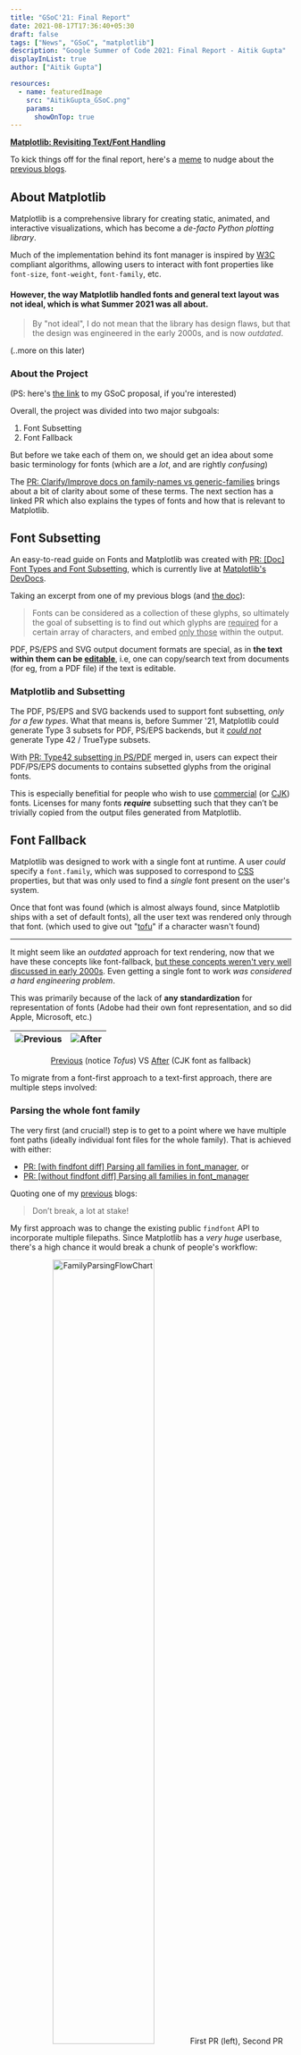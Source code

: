 ```yaml
---
title: "GSoC'21: Final Report"
date: 2021-08-17T17:36:40+05:30
draft: false
tags: ["News", "GSoC", "matplotlib"]
description: "Google Summer of Code 2021: Final Report - Aitik Gupta"
displayInList: true
author: ["Aitik Gupta"]

resources:
  - name: featuredImage
    src: "AitikGupta_GSoC.png"
    params:
      showOnTop: true
---
```


**<ins>Matplotlib: Revisiting Text/Font Handling</ins>**

To kick things off for the final report, here's a [meme](https://user-images.githubusercontent.com/43996118/129448683-bc136398-afeb-40ac-bbb7-0576757baf3c.jpg) to nudge about the [previous blogs](/tags/gsoc/).

## About Matplotlib

Matplotlib is a comprehensive library for creating static, animated, and interactive visualizations, which has become a _de-facto Python plotting library_.

Much of the implementation behind its font manager is inspired by [W3C](https://www.w3.org/) compliant algorithms, allowing users to interact with font properties like `font-size`, `font-weight`, `font-family`, etc.

#### However, the way Matplotlib handled fonts and general text layout was not ideal, which is what Summer 2021 was all about.

> By "not ideal", I do not mean that the library has design flaws, but that the design was engineered in the early 2000s, and is now _outdated_.

(..more on this later)

### About the Project

(PS: here's [the link](https://docs.google.com/document/d/11PrXKjMHhl0rcQB4p_W9JY_AbPCkYuoTT0t85937nB0/view#heading=h.feg5pv3x59u2) to my GSoC proposal, if you're interested)

Overall, the project was divided into two major subgoals:

1. Font Subsetting
2. Font Fallback

But before we take each of them on, we should get an idea about some basic terminology for fonts (which are a _lot_, and are rightly _confusing_)

The [PR: Clarify/Improve docs on family-names vs generic-families](https://github.com/matplotlib/matplotlib/pull/20346/files) brings about a bit of clarity about some of these terms. The next section has a linked PR which also explains the types of fonts and how that is relevant to Matplotlib.

## Font Subsetting

An easy-to-read guide on Fonts and Matplotlib was created with [PR: [Doc] Font Types and Font Subsetting](https://github.com/matplotlib/matplotlib/pull/20450), which is currently live at [Matplotlib's DevDocs](https://matplotlib.org/devdocs/users/fonts.html).

Taking an excerpt from one of my previous blogs (and [the doc](https://matplotlib.org/devdocs/users/fonts.html#subsetting)):

> Fonts can be considered as a collection of these glyphs, so ultimately the goal of subsetting is to find out which glyphs are <ins>required</ins> for a certain array of characters, and embed <ins>only those</ins> within the output.

PDF, PS/EPS and SVG output document formats are special, as in **the text within them can be <ins>editable</ins>**, i.e, one can copy/search text from documents (for eg, from a PDF file) if the text is editable.

### Matplotlib and Subsetting

The PDF, PS/EPS and SVG backends used to support font subsetting, _only for a few types_. What that means is, before Summer '21, Matplotlib could generate Type 3 subsets for PDF, PS/EPS backends, but it <ins>_could not_</ins> generate Type 42 / TrueType subsets.

With [PR: Type42 subsetting in PS/PDF](https://github.com/matplotlib/matplotlib/pull/20391) merged in, users can expect their PDF/PS/EPS documents to contains subsetted glyphs from the original fonts.

This is especially benefitial for people who wish to use <ins>commercial</ins> (or [CJK](https://en.wikipedia.org/wiki/CJK_characters)) fonts. Licenses for many fonts **_require_** subsetting such that they can’t be trivially copied from the output files generated from Matplotlib.

## Font Fallback

Matplotlib was designed to work with a single font at runtime. A user _could_ specify a `font.family`, which was supposed to correspond to [CSS](https://www.w3schools.com/cssref/pr_font_font-family.asp) properties, but that was only used to find a _single_ font present on the user's system.

Once that font was found (which is almost always found, since Matplotlib ships with a set of default fonts), all the user text was rendered only through that font. (which used to give out "<ins>tofu</ins>" if a character wasn't found)

---

It might seem like an _outdated_ approach for text rendering, now that we have these concepts like font-fallback, <ins>but these concepts weren't very well discussed in early 2000s</ins>. Even getting a single font to work _was considered a hard engineering problem_.

This was primarily because of the lack of **any standardization** for representation of fonts (Adobe had their own font representation, and so did Apple, Microsoft, etc.)

| ![Previous ](https://user-images.githubusercontent.com/43996118/128605750-9d76fa4a-ce57-45c6-af23-761334d48ef7.png) | ![After ](https://user-images.githubusercontent.com/43996118/128605746-9f79ebeb-c03d-407e-9e27-c3203a210908.png) |
| ------------------------------------------------------------------------------------------------------------------ | --------------------------------------------------------------------------------------------------------------- |

<p align="middle">
    <ins>Previous</ins> (notice <i>Tofus</i>) VS  <ins>After</ins> (CJK font as fallback)
</p>

To migrate from a font-first approach to a text-first approach, there are multiple steps involved:

### Parsing the whole font family

The very first (and crucial!) step is to get to a point where we have multiple font paths (ideally individual font files for the whole family). That is achieved with either:

- [PR: [with findfont diff] Parsing all families in font_manager](https://github.com/matplotlib/matplotlib/pull/20496), or
- [PR: [without findfont diff] Parsing all families in font_manager](https://github.com/matplotlib/matplotlib/pull/20549)

Quoting one of my [previous](../gsoc_2021_prequarter/) blogs:

> Don’t break, a lot at stake!

My first approach was to change the existing public `findfont` API to incorporate multiple filepaths. Since Matplotlib has a _very huge_ userbase, there's a high chance it would break a chunk of people's workflow:

<p align="center">
  <img src="https://user-images.githubusercontent.com/43996118/129636132-47b141b3-f149-49b7-b0c0-67c256bd6ee1.png" alt="FamilyParsingFlowChart " width="60%" />
  First PR (left), Second PR (right)
</p>

### FT2Font Overhaul

Once we get a list of font paths, we need to change the internal representation of a "font". Matplotlib has a utility called FT2Font, which is written in C++, and used with wrappers as a Python extension, which in turn is used throughout the backends. For all intents and purposes, it used to mean: `FT2Font === SingleFont` (if you're interested, here's a [meme](https://user-images.githubusercontent.com/43996118/128352387-76a3f52a-20fc-4853-b624-0c91844fc785.png) about how FT2Font was named!)

But that is not the case anymore, here's a flowchart to explain what happens now:

<p align="center">
  <img src="https://user-images.githubusercontent.com/43996118/129720023-14f5d67f-f279-433f-ad78-e5eccb6c784a.png" alt="FamilyParsingFlowChart " width="100%" />
  Font-Fallback Algorithm
</p>

With [PR: Implement Font-Fallback in Matplotlib](https://github.com/matplotlib/matplotlib/pull/20740), every FT2Font object has a `std::vector<FT2Font *> fallback_list`, which is used for filling the parent cache, as can be seen in the self-explanatory flowchart.

For simplicity, only one type of cache (<ins>character -> FT2Font</ins>) is shown, whereas in actual implementation there's 2 types of caches, one shown above, and another for glyphs (<ins>glyph_id -> FT2Font</ins>).

> Note: Only the parent's APIs are used in some backends, so for each of the individual public functions like `load_glyph`, `load_char`, `get_kerning`, etc., we find the FT2Font object which has that glyph from the parent FT2Font cache!

### Multi-Font embedding in PDF/PS/EPS

Now that we have multiple fonts to render a string, we also need to embed them for those special backends (i.e., PDF/PS, etc.). This was done with some patches to specific backends:

- [PR: Implement multi-font embedding for PDF Backend](https://github.com/matplotlib/matplotlib/pull/20804)
- [PR: Implement multi-font embedding for PS Backend](https://github.com/matplotlib/matplotlib/pull/20832)

With this, one could create a PDF or a PS/EPS document with multiple fonts which are embedded (and subsetted!).

## Conclusion

From small contributions to eventually working on a core module of such a huge library, the road was not what I had imagined, and I learnt a lot while designing solutions to these problems.

#### The work I did would eventually end up affecting every single Matplotlib user.

...since all plots will work their way through the new codepath!

I think that single statement is worth the <ins>whole GSoC project</ins>.

### Pull Request Statistics

For the sake of statistics (and to make GSoC sound a bit less intimidating), here's a list of contributions I made to Matplotlib <ins>before Summer '21</ins>, most of which are only a few lines of diff:

|  Created At  | PR Title                                                                                                                |      Diff       | Status |
| :----------: | ----------------------------------------------------------------------------------------------------------------------- | :-------------: | :----: |
| Nov 2, 2020  | [Expand ScalarMappable.set_array to accept array-like inputs](https://github.com/matplotlib/matplotlib/pull/18870)      |    (+28 −4)     | MERGED |
| Nov 8, 2020  | [Add overset and underset support for mathtext](https://github.com/matplotlib/matplotlib/pull/18916)                    |    (+71 −0)     | MERGED |
| Nov 14, 2020 | [Strictly increasing check with test coverage for streamplot grid](https://github.com/matplotlib/matplotlib/pull/18947) |    (+54 −2)     | MERGED |
| Jan 11, 2021 | [WIP: Add support to edit subplot configurations via textbox](https://github.com/matplotlib/matplotlib/pull/19271)      |    (+51 −11)    | DRAFT  |
| Jan 18, 2021 | [Fix over/under mathtext symbols](https://github.com/matplotlib/matplotlib/pull/19314)                                  | (+7,459 −4,169) | MERGED |
| Feb 11, 2021 | [Add overset/underset whatsnew entry](https://github.com/matplotlib/matplotlib/pull/19497)                              |    (+28 −17)    | MERGED |
| May 15, 2021 | [Warn user when mathtext font is used for ticks](https://github.com/matplotlib/matplotlib/pull/20235)                   |    (+28 −0)     | MERGED |

Here's a list of PRs I opened <ins>during Summer'21</ins>:

- [Status: ✅] [Clarify/Improve docs on family-names vs generic-families](https://github.com/matplotlib/matplotlib/pull/20346)
- [Status: ✅] [Add parse_math in Text and default it False for TextBox](https://github.com/matplotlib/matplotlib/pull/20367)
- [Status: ✅] [Type42 subsetting in PS/PDF](https://github.com/matplotlib/matplotlib/pull/20391)
- [Status: ✅] [[Doc] Font Types and Font Subsetting](https://github.com/matplotlib/matplotlib/pull/20450)
- [Status: 🚧] [[with findfont diff] Parsing all families in font_manager](https://github.com/matplotlib/matplotlib/pull/20496)
- [Status: 🚧] [[without findfont diff] Parsing all families in font_manager](https://github.com/matplotlib/matplotlib/pull/20549)
- [Status: 🚧] [Implement Font-Fallback in Matplotlib](https://github.com/matplotlib/matplotlib/pull/20740)
- [Status: 🚧] [Implement multi-font embedding for PDF Backend](https://github.com/matplotlib/matplotlib/pull/20804)
- [Status: 🚧] [Implement multi-font embedding for PS Backend](https://github.com/matplotlib/matplotlib/pull/20832)

## Acknowledgements

From learning about software engineering fundamentals from [Tom](https://github.com/tacaswell) to learning about nitty-gritty details about font representations from [Jouni](https://github.com/jkseppan);

From learning through [Antony](https://github.com/anntzer)'s patches and pointers to receiving amazing feedback on these blogs from [Hannah](https://github.com/story645), it has been an adventure! 💯

_Special Mentions: [Frank](https://github.com/sauerburger), [Srijan](https://github.com/srijan-paul) and [Atharva](https://github.com/tfidfwastaken) for their helping hands!_

And lastly, _you_, the reader; if you've been following my [previous blogs](/tags/gsoc/), or if you've landed at this one directly, I thank you nevertheless. (one last [meme](https://user-images.githubusercontent.com/43996118/126441988-5a2067fd-055e-44e5-86e9-4dddf47abc9d.png), I promise!)

I know I speak for every developer out there, when I say <ins>**_it means a lot_**</ins> when you choose to look at their journey or their work product; it could as well be a tiny website, or it could be as big as designing a complete library!

<hr>

> I'm grateful to [Maptlotlib](https://matplotlib.org/) (under the parent organisation: [NumFOCUS](https://numfocus.org/)), and of course, [Google Summer of Code](https://summerofcode.withgoogle.com/) for this incredible learning opportunity.

Farewell, reader! :')

<p align="center">
  <img src="https://user-images.githubusercontent.com/43996118/118876008-5e6dd580-b90a-11eb-96db-0abc930c6993.png" alt="MatplotlibGSoC" />
  Consider contributing to Matplotlib (Open Source in general) ❤️
</p>

#### NOTE: This blog post is also available at my [personal website](https://aitikgupta.github.io/gsoc-final/).
